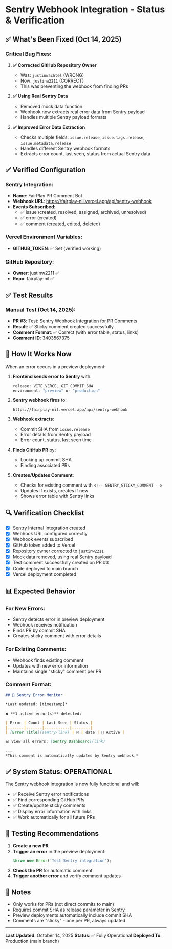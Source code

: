 # Sentry Webhook Integration - Status & Verification

## ✅ What's Been Fixed (Oct 14, 2025)

### Critical Bug Fixes:
1. **✅ Corrected GitHub Repository Owner**
   - Was: `justinwachtel` (WRONG)
   - Now: `justinw2211` (CORRECT)
   - This was preventing the webhook from finding PRs

2. **✅ Using Real Sentry Data**
   - Removed mock data function
   - Webhook now extracts real error data from Sentry payload
   - Handles multiple Sentry payload formats

3. **✅ Improved Error Data Extraction**
   - Checks multiple fields: `issue.release`, `issue.tags.release`, `issue.metadata.release`
   - Handles different Sentry webhook formats
   - Extracts error count, last seen, status from actual Sentry data

## ✅ Verified Configuration

### Sentry Integration:
- **Name**: FairPlay PR Comment Bot
- **Webhook URL**: https://fairplay-nil.vercel.app/api/sentry-webhook
- **Events Subscribed**:
  - ✅ issue (created, resolved, assigned, archived, unresolved)
  - ✅ error (created)
  - ✅ comment (created, edited, deleted)

### Vercel Environment Variables:
- **GITHUB_TOKEN**: ✅ Set (verified working)

### GitHub Repository:
- **Owner**: justinw2211 ✅
- **Repo**: fairplay-nil ✅

## ✅ Test Results

### Manual Test (Oct 14, 2025):
- **PR #3**: Test: Sentry Webhook Integration for PR Comments
- **Result**: ✅ Sticky comment created successfully
- **Comment Format**: ✅ Correct (with error table, status, links)
- **Comment ID**: 3403567375

## 🎯 How It Works Now

When an error occurs in a preview deployment:

1. **Frontend sends error to Sentry** with:
   ```javascript
   release: VITE_VERCEL_GIT_COMMIT_SHA
   environment: "preview" or "production"
   ```

2. **Sentry webhook fires** to:
   ```
   https://fairplay-nil.vercel.app/api/sentry-webhook
   ```

3. **Webhook extracts**:
   - Commit SHA from `issue.release`
   - Error details from Sentry payload
   - Error count, status, last seen time

4. **Finds GitHub PR** by:
   - Looking up commit SHA
   - Finding associated PRs

5. **Creates/Updates Comment**:
   - Checks for existing comment with `<!-- SENTRY_STICKY_COMMENT -->`
   - Updates if exists, creates if new
   - Shows error table with Sentry links

## 🔍 Verification Checklist

- [x] Sentry Internal Integration created
- [x] Webhook URL configured correctly
- [x] Webhook events subscribed
- [x] GitHub token added to Vercel
- [x] Repository owner corrected to `justinw2211`
- [x] Mock data removed, using real Sentry payload
- [x] Test comment successfully created on PR #3
- [x] Code deployed to main branch
- [x] Vercel deployment completed

## 📊 Expected Behavior

### For New Errors:
- Sentry detects error in preview deployment
- Webhook receives notification
- Finds PR by commit SHA
- Creates sticky comment with error details

### For Existing Comments:
- Webhook finds existing comment
- Updates with new error information
- Maintains single "sticky" comment per PR

### Comment Format:
```markdown
## 🚨 Sentry Error Monitor

*Last updated: [timestamp]*

❌ **1 active error(s)** detected:

| Error | Count | Last Seen | Status |
|-------|-------|-----------|--------|
| [Error Title](sentry-link) | N | date | 🔴 Active |

📊 View all errors: [Sentry Dashboard](link)

---
*This comment is automatically updated by Sentry webhook.*
```

## ✅ System Status: OPERATIONAL

The Sentry webhook integration is now fully functional and will:
- ✅ Receive Sentry error notifications
- ✅ Find corresponding GitHub PRs
- ✅ Create/update sticky comments
- ✅ Display error information with links
- ✅ Work automatically for all future PRs

## 🧪 Testing Recommendations

1. **Create a new PR**
2. **Trigger an error** in the preview deployment:
   ```javascript
   throw new Error('Test Sentry integration');
   ```
3. **Check the PR** for automatic comment
4. **Trigger another error** and verify comment updates

## 📝 Notes

- Only works for PRs (not direct commits to main)
- Requires commit SHA as release parameter in Sentry
- Preview deployments automatically include commit SHA
- Comments are "sticky" - one per PR, always updated

---

**Last Updated**: October 14, 2025
**Status**: ✅ Fully Operational
**Deployed To**: Production (main branch)
